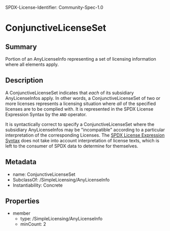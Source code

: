 SPDX-License-Identifier: Community-Spec-1.0

# ConjunctiveLicenseSet

## Summary

Portion of an AnyLicenseInfo representing a set of licensing information
where all elements apply.

## Description

A ConjunctiveLicenseSet indicates that _each_ of its subsidiary
AnyLicenseInfos apply. In other words, a ConjunctiveLicenseSet of two or
more licenses represents a licensing situation where _all_ of the specified
licenses are to be complied with. It is represented in the SPDX License
Expression Syntax by the `AND` operator.

It is syntactically correct to specify a ConjunctiveLicenseSet where the
subsidiary AnyLicenseInfos may be "incompatible" according to a particular
interpretation of the corresponding Licenses.
The
[SPDX License Expression Syntax](../../../annexes/spdx-license-expressions.md)
does not take into account interpretation of license texts, which is
left to the consumer of SPDX data to determine for themselves.

## Metadata

- name: ConjunctiveLicenseSet
- SubclassOf: /SimpleLicensing/AnyLicenseInfo
- Instantiability: Concrete

## Properties

- member
  - type: /SimpleLicensing/AnyLicenseInfo
  - minCount: 2
